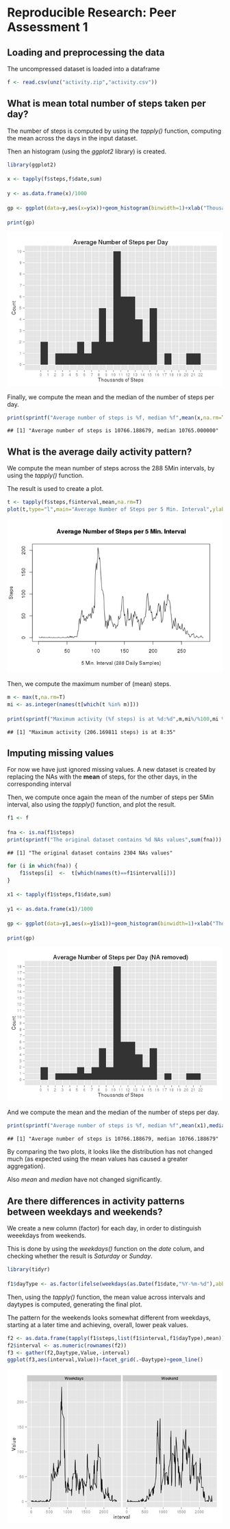 # Reproducible Research: Peer Assessment 1


## Loading and preprocessing the data

The uncompressed dataset is loaded into a dataframe


```r
f <- read.csv(unz("activity.zip","activity.csv"))
```

## What is mean total number of steps taken per day?

The number of steps is computed by using the *tapply()* function, computing the mean across the days in the input dataset.

Then an histogram (using the *ggplot2* library) is created.


```r
library(ggplot2)

x <- tapply(f$steps,f$date,sum)

y <- as.data.frame(x)/1000

gp <- ggplot(data=y,aes(x=y$x))+geom_histogram(binwidth=1)+xlab("Thousands of Steps")+ylab("Count")+ggtitle("Average Number of Steps per Day")+scale_x_continuous(breaks=seq(0,max(y$x,na.rm=T)+1,1))+scale_y_continuous(breaks=seq(0,sum(!is.na(x)),1))

print(gp)
```

![](PA1_template_files/figure-html/unnamed-chunk-2-1.png) 

Finally, we compute the mean and the median of the number of steps per day.


```r
print(sprintf("Average number of steps is %f, median %f",mean(x,na.rm=T),median(x,na.rm=T)))
```

```
## [1] "Average number of steps is 10766.188679, median 10765.000000"
```

## What is the average daily activity pattern?

We compute the mean number of steps across the 288 5Min intervals, by using the *tapply()* function.

The result is used to create a plot.


```r
t <- tapply(f$steps,f$interval,mean,na.rm=T)
plot(t,type="l",main="Average Number of Steps per 5 Min. Interval",ylab="Steps",xlab="5 Min. Interval (288 Daily Samples)")
```

![](PA1_template_files/figure-html/unnamed-chunk-4-1.png) 

Then, we compute the maximum number of (mean) steps.

```r
m <- max(t,na.rm=T)
mi <- as.integer(names(t[which(t %in% m)]))

print(sprintf("Maximum activity (%f steps) is at %d:%d",m,mi%/%100,mi %% 100))
```

```
## [1] "Maximum activity (206.169811 steps) is at 8:35"
```


## Imputing missing values
For now we have just ignored missing values. A new dataset is created by replacing the NAs with the **mean** of steps, for the other days, in the corresponding interval

Then, we compute once again the mean of the number of steps per 5Min interval, also using the *tapply()* function, and plot the result.


```r
f1 <- f

fna <- is.na(f1$steps)
print(sprintf("The original dataset contains %d NAs values",sum(fna)))
```

```
## [1] "The original dataset contains 2304 NAs values"
```

```r
for (i in which(fna)) {
    f1$steps[i]  <-  t[which(names(t)==f1$interval[i])]
}

x1 <- tapply(f1$steps,f1$date,sum)

y1 <- as.data.frame(x1)/1000

gp <- ggplot(data=y1,aes(x=y1$x1))+geom_histogram(binwidth=1)+xlab("Thousands of Steps")+ylab("Count")+ggtitle("Average Number of Steps per Day (NA removed)")+scale_x_continuous(breaks=seq(0,max(y1$x1,na.rm=T)+1,1))+scale_y_continuous(breaks=seq(0,sum(!is.na(x1)),1))

print(gp)
```

![](PA1_template_files/figure-html/unnamed-chunk-6-1.png) 

And we compute the mean and the median of the number of steps per day.


```r
print(sprintf("Average number of steps is %f, median %f",mean(x1),median(x1)))
```

```
## [1] "Average number of steps is 10766.188679, median 10766.188679"
```

By comparing the two plots, it looks like the distribution has not changed much (as expected using the mean values has caused a greater aggregation).

Also *mean* and *median* have not changed significantly.

## Are there differences in activity patterns between weekdays and weekends?

We create a new column (factor) for each day, in order to distinguish weeekdays from weekends. 

This is done by using the *weekdays()* function on the *date* colum, and checking whether the result is *Saturday* or *Sunday*.


```r
library(tidyr)

f1$dayType <- as.factor(ifelse(weekdays(as.Date(f1$date,"%Y-%m-%d"),abbreviate=F) %in% c("Saturday","Sunday"),"Weekend","Weekdays"))
```

Then, using the *tapply()* function, the mean value across intervals and daytypes is computed, generating the final plot.

The pattern for the weekends looks somewhat different from weekdays, starting at a later time and achieving, overall, lower peak values.


```r
f2 <- as.data.frame(tapply(f1$steps,list(f1$interval,f1$dayType),mean))
f2$interval <- as.numeric(rownames(f2))
f3 <- gather(f2,Daytype,Value,-interval)
ggplot(f3,aes(interval,Value))+facet_grid(.~Daytype)+geom_line()
```

![](PA1_template_files/figure-html/unnamed-chunk-9-1.png) 


